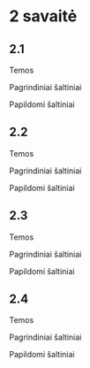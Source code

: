 # 2 savaitė

## 2.1

Temos

Pagrindiniai šaltiniai

Papildomi šaltiniai

## 2.2

Temos

Pagrindiniai šaltiniai

Papildomi šaltiniai

## 2.3

Temos

Pagrindiniai šaltiniai

Papildomi šaltiniai

## 2.4

Temos

Pagrindiniai šaltiniai

Papildomi šaltiniai
